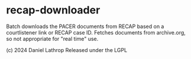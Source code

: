 # recap-downloader
Batch downloads the PACER documents from RECAP based on a courtlistener link or RECAP case ID. Fetches documents from archive.org, so not appropriate for "real time" use.


(c) 2024 Daniel Lathrop
Released under the LGPL
